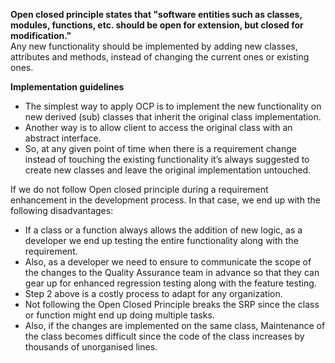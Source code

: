 **Open closed principle states that "software entities such as classes, modules, functions, etc. should be open for extension, but closed for modification."**    
Any new functionality should be implemented by adding new classes, attributes and methods, instead of changing the current ones or existing ones.  

**Implementation guidelines**
* The simplest way to apply OCP is to implement the new functionality on new derived (sub) classes that inherit the original class implementation.  
* Another way is to allow client to access the original class with an abstract interface.  
* So, at any given point of time when there is a requirement change instead of touching the existing functionality it’s always suggested to create new classes and leave the original implementation untouched.  

If we do not follow Open closed principle during a requirement enhancement in the development process. In that case, we end up with the following disadvantages:  
* If a class or a function always allows the addition of new logic, as a developer we end up testing the entire functionality along with the requirement.  
* Also, as a developer we need to ensure to communicate the scope of the changes to the Quality Assurance team in advance so that they can gear up for enhanced regression testing along with the feature testing.   
* Step 2 above is a costly process to adapt for any organization.  
* Not following the Open Closed Principle breaks the SRP since the class or function might end up doing multiple tasks.  
* Also, if the changes are implemented on the same class, Maintenance of the class becomes difficult since the code of the class increases by thousands of unorganised lines.   
